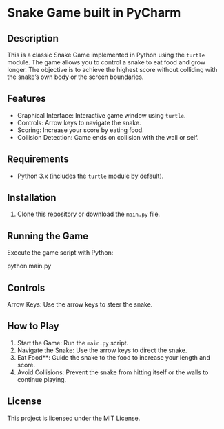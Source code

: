 # Snake Game built in PyCharm

## Description

This is a classic Snake Game implemented in Python using the `turtle` module. The game allows you to control a snake to eat food and grow longer. The objective is to achieve the highest score without colliding with the snake’s own body or the screen boundaries.

## Features

- Graphical Interface: Interactive game window using `turtle`.
- Controls: Arrow keys to navigate the snake.
- Scoring: Increase your score by eating food.
- Collision Detection: Game ends on collision with the wall or self.

## Requirements

- Python 3.x (includes the `turtle` module by default).

## Installation

1. Clone this repository or download the `main.py` file.

## Running the Game

Execute the game script with Python:

python main.py

## Controls

Arrow Keys: Use the arrow keys to steer the snake.

## How to Play

1. Start the Game: Run the `main.py` script.
2. Navigate the Snake: Use the arrow keys to direct the snake.
3. Eat Food**: Guide the snake to the food to increase your length and score.
4. Avoid Collisions: Prevent the snake from hitting itself or the walls to continue playing.

## License

This project is licensed under the MIT License. 



